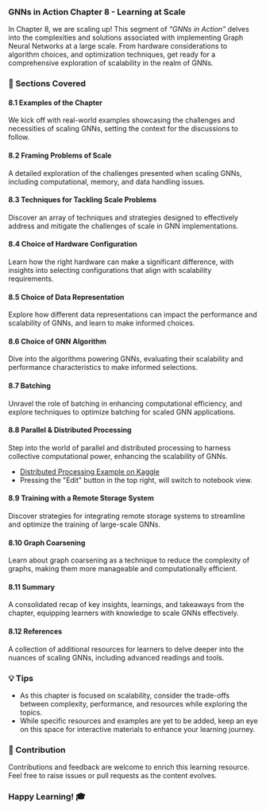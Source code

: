 ### GNNs in Action Chapter 8 - Learning at Scale

In Chapter 8, we are scaling up! This segment of _"GNNs in Action"_ delves into the complexities and solutions associated with implementing Graph Neural Networks at a large scale. From hardware considerations to algorithm choices, and optimization techniques, get ready for a comprehensive exploration of scalability in the realm of GNNs.

### 🧠 Sections Covered

#### 8.1 Examples of the Chapter
We kick off with real-world examples showcasing the challenges and necessities of scaling GNNs, setting the context for the discussions to follow.

#### 8.2 Framing Problems of Scale
A detailed exploration of the challenges presented when scaling GNNs, including computational, memory, and data handling issues.

#### 8.3 Techniques for Tackling Scale Problems
Discover an array of techniques and strategies designed to effectively address and mitigate the challenges of scale in GNN implementations.

#### 8.4 Choice of Hardware Configuration
Learn how the right hardware can make a significant difference, with insights into selecting configurations that align with scalability requirements.

#### 8.5 Choice of Data Representation
Explore how different data representations can impact the performance and scalability of GNNs, and learn to make informed choices.

#### 8.6 Choice of GNN Algorithm
Dive into the algorithms powering GNNs, evaluating their scalability and performance characteristics to make informed selections.

#### 8.7 Batching
Unravel the role of batching in enhancing computational efficiency, and explore techniques to optimize batching for scaled GNN applications.

#### 8.8 Parallel & Distributed Processing
Step into the world of parallel and distributed processing to harness collective computational power, enhancing the scalability of GNNs.
- [Distributed Processing Example on Kaggle](https://www.kaggle.com/keitabr1/chapter-8-distributed-processing-with-2-gpus)
- Pressing the "Edit" button in the top right, will switch to notebook view.

#### 8.9 Training with a Remote Storage System
Discover strategies for integrating remote storage systems to streamline and optimize the training of large-scale GNNs.

#### 8.10 Graph Coarsening
Learn about graph coarsening as a technique to reduce the complexity of graphs, making them more manageable and computationally efficient.


#### 8.11 Summary
A consolidated recap of key insights, learnings, and takeaways from the chapter, equipping learners with knowledge to scale GNNs effectively.

#### 8.12 References
A collection of additional resources for learners to delve deeper into the nuances of scaling GNNs, including advanced readings and tools.

### 💡 Tips

- As this chapter is focused on scalability, consider the trade-offs between complexity, performance, and resources while exploring the topics.
- While specific resources and examples are yet to be added, keep an eye on this space for interactive materials to enhance your learning journey.

### 🙏 Contribution

Contributions and feedback are welcome to enrich this learning resource. Feel free to raise issues or pull requests as the content evolves.

### Happy Learning! 🎓

